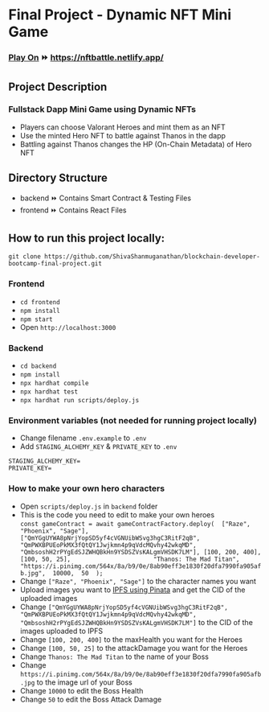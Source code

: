 # Final Project - Dynamic NFT Mini Game

### [Play On](https://nftbattle.netlify.app/) ⏩ https://nftbattle.netlify.app/

## Project Description

### Fullstack Dapp Mini Game using Dynamic NFTs
- Players can choose Valorant Heroes and mint them as an NFT
- Use the minted Hero NFT to battle against Thanos in the dapp
- Battling against Thanos changes the HP (On-Chain Metadata) of Hero NFT

## Directory Structure
- backend ⏩ Contains Smart Contract & Testing Files 
- frontend ⏩ Contains React Files

## How to run this project locally:

```shell
git clone https://github.com/ShivaShanmuganathan/blockchain-developer-bootcamp-final-project.git
```

### Frontend

- `cd frontend`
- `npm install`
- `npm start`
- Open `http://localhost:3000`

### Backend

- `cd backend`
- `npm install`
- `npx hardhat compile`
- `npx hardhat test`
- `npx hardhat run scripts/deploy.js`

### Environment variables (not needed for running project locally)

- Change filename `.env.example` to `.env`
- Add `STAGING_ALCHEMY_KEY` & `PRIVATE_KEY` to `.env` 

```
STAGING_ALCHEMY_KEY=
PRIVATE_KEY=
```

### How to make your own hero characters

- Open `scripts/deploy.js` in `backend` folder
- This is the code you need to edit to make your own heroes <br /> `const gameContract = await gameContractFactory.deploy( 
      ["Raze", "Phoenix", "Sage"],       
      ["QmYGgUYWA8pNrjYopSD5yf4cVGNUibWSvg3hgC3RitF2qB", 
      "QmPWXBPUEoPkMX3fQtQY1Jwjkmn4p9qVdcMQvhy42wkqMD", 
      "QmbsoshH2rPYgEdSJZWHQBkHn9YSDSZVsKALgmVHSDK7LM"],
      [100, 200, 400],                    
      [100, 50, 25],                      
      "Thanos: The Mad Titan", 
      "https://i.pinimg.com/564x/8a/b9/0e/8ab90eff3e1830f20dfa7990fa905afb.jpg", 
      10000, 
      50 
  );`
- Change `["Raze", "Phoenix", "Sage"]` to the character names you want
- Upload images you want to [IPFS using Pinata](https://www.pinata.cloud/) and get the CID of the uploaded images
- Change 
      `["QmYGgUYWA8pNrjYopSD5yf4cVGNUibWSvg3hgC3RitF2qB", 
      "QmPWXBPUEoPkMX3fQtQY1Jwjkmn4p9qVdcMQvhy42wkqMD", 
      "QmbsoshH2rPYgEdSJZWHQBkHn9YSDSZVsKALgmVHSDK7LM"]` to the CID of the images uploaded to IPFS
- Change `[100, 200, 400]` to the maxHealth you want for the Heroes
- Change `[100, 50, 25]` to the attackDamage you want for the Heroes
- Change `Thanos: The Mad Titan` to the name of your Boss
- Change `https://i.pinimg.com/564x/8a/b9/0e/8ab90eff3e1830f20dfa7990fa905afb.jpg` to the image url of your Boss
- Change `10000` to edit the Boss Health
- Change `50` to edit the Boss Attack Damage


